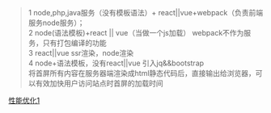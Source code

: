 >1 node,php,java服务（没有模板语法）+ react||vue+webpack（负责前端服务node服务）；  
>2 node(语法模板)+react || vue（当做一个js加载） webpack不作为服务，只有打包编译的功能    
>3 react||vue ssr渲染，node渲染     
>4 node+语法模板，没有react||vue 引入jq&&bootstrap  
> 将首屏所有内容在服务器端渲染成html静态代码后，直接输出给浏览器，可以有效加快用户访问站点时首屏的加载时间

[性能优化1](https://juejin.im/post/5a0a60896fb9a0450f21731d#heading-5)
